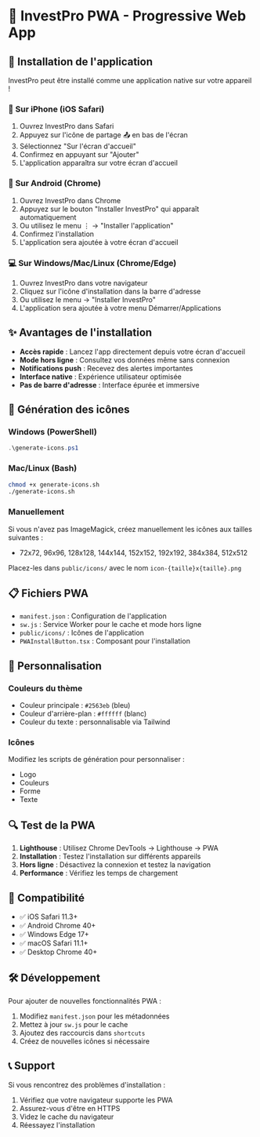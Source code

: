 # 📱 InvestPro PWA - Progressive Web App

## 🚀 Installation de l'application

InvestPro peut être installé comme une application native sur votre appareil !

### 📱 Sur iPhone (iOS Safari)
1. Ouvrez InvestPro dans Safari
2. Appuyez sur l'icône de partage 📤 en bas de l'écran
3. Sélectionnez "Sur l'écran d'accueil"
4. Confirmez en appuyant sur "Ajouter"
5. L'application apparaîtra sur votre écran d'accueil

### 🤖 Sur Android (Chrome)
1. Ouvrez InvestPro dans Chrome
2. Appuyez sur le bouton "Installer InvestPro" qui apparaît automatiquement
3. Ou utilisez le menu ⋮ → "Installer l'application"
4. Confirmez l'installation
5. L'application sera ajoutée à votre écran d'accueil

### 💻 Sur Windows/Mac/Linux (Chrome/Edge)
1. Ouvrez InvestPro dans votre navigateur
2. Cliquez sur l'icône d'installation dans la barre d'adresse
3. Ou utilisez le menu → "Installer InvestPro"
4. L'application sera ajoutée à votre menu Démarrer/Applications

## ✨ Avantages de l'installation

- **Accès rapide** : Lancez l'app directement depuis votre écran d'accueil
- **Mode hors ligne** : Consultez vos données même sans connexion
- **Notifications push** : Recevez des alertes importantes
- **Interface native** : Expérience utilisateur optimisée
- **Pas de barre d'adresse** : Interface épurée et immersive

## 🔧 Génération des icônes

### Windows (PowerShell)
```powershell
.\generate-icons.ps1
```

### Mac/Linux (Bash)
```bash
chmod +x generate-icons.sh
./generate-icons.sh
```

### Manuellement
Si vous n'avez pas ImageMagick, créez manuellement les icônes aux tailles suivantes :
- 72x72, 96x96, 128x128, 144x144, 152x152, 192x192, 384x384, 512x512

Placez-les dans `public/icons/` avec le nom `icon-{taille}x{taille}.png`

## 📋 Fichiers PWA

- `manifest.json` : Configuration de l'application
- `sw.js` : Service Worker pour le cache et mode hors ligne
- `public/icons/` : Icônes de l'application
- `PWAInstallButton.tsx` : Composant pour l'installation

## 🎨 Personnalisation

### Couleurs du thème
- Couleur principale : `#2563eb` (bleu)
- Couleur d'arrière-plan : `#ffffff` (blanc)
- Couleur du texte : personnalisable via Tailwind

### Icônes
Modifiez les scripts de génération pour personnaliser :
- Logo
- Couleurs
- Forme
- Texte

## 🔍 Test de la PWA

1. **Lighthouse** : Utilisez Chrome DevTools → Lighthouse → PWA
2. **Installation** : Testez l'installation sur différents appareils
3. **Hors ligne** : Désactivez la connexion et testez la navigation
4. **Performance** : Vérifiez les temps de chargement

## 📱 Compatibilité

- ✅ iOS Safari 11.3+
- ✅ Android Chrome 40+
- ✅ Windows Edge 17+
- ✅ macOS Safari 11.1+
- ✅ Desktop Chrome 40+

## 🛠️ Développement

Pour ajouter de nouvelles fonctionnalités PWA :

1. Modifiez `manifest.json` pour les métadonnées
2. Mettez à jour `sw.js` pour le cache
3. Ajoutez des raccourcis dans `shortcuts`
4. Créez de nouvelles icônes si nécessaire

## 📞 Support

Si vous rencontrez des problèmes d'installation :
1. Vérifiez que votre navigateur supporte les PWA
2. Assurez-vous d'être en HTTPS
3. Videz le cache du navigateur
4. Réessayez l'installation

